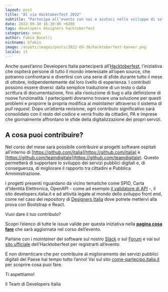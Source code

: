 ```yaml
---
layout: post
title: "Al via Hacktoberfest 2022"
subtitle: "Partecipa all’evento con noi e aiutaci nello sviluppo di software open source"
date: 2022-09-30 16:30:00 +0200
tags: developers designers hacktoberfest
categories: news
author: Fabio Bonelli
nickname: bfabio
image: /assets/images/posts/2022-09-30/hacktoberfest-banner.png
locale: it
---
```


Anche quest’anno Developers Italia parteciperà
all’[Hacktoberfest](https://hacktoberfest.digitalocean.com/), l’iniziativa che
ospiterà persone di tutto il mondo interessate all’open source, che potranno
confrontarsi e divertirsi con una serie di sfide durante tutto il mese di
ottobre, indipendentemente dal loro livello di esperienza. I contributi possono
essere diversi: dalla semplice traduzione di un testo o dalla scrittura di
documentazione, fino alla risoluzione di bug o alla definizione di nuove
funzionalità. I partecipanti dovranno trovare una soluzione per questi problemi
e proporre la propria modifica ai _maintainer_ attraverso il sistema di _pull
request_. Dopo un’attenta revisione, ogni contributo significativo sarà
consolidato con il resto del codice e verrà fruito da cittadini, PA e imprese
che giornalmente affrontano le sfide della digitalizzazione dei propri servizi.

## A cosa puoi contribuire?

Nel corso del mese sarà possibile contribuire ai progetti software ospitati
all’interno di [https://github.com/italia](https://github.com/italia) e
[https://github.com/teamdigitale](https://github.com/teamdigitale). Questo
permetterà di supportare lo sviluppo dei servizi pubblici digitali e, di
conseguenza, di migliorare il rapporto tra cittadini e Pubblica Amministrazione.

I progetti presenti riguardano da vicino tematiche come SPID, Carta d'Identità
Elettronica, OpenAPI - come ad esempio
[il validatore di API](https://github.com/italia/api-oas-checker/issues?q=is%3Aissue+is%3Aopen+label%3AHacktoberfest) -,
il sito developers.italia.it e ad attività legate al mondo dello sviluppo
front end, come nel caso dei repository di
[Designers Italia](https://designers.italia.it/) dove potrete
mettervi alla prova con Bootstrap e React.

Vuoi dare il tuo contributo?

Scopri l’elenco di tutte le issue valide per questa iniziativa nella **[pagina
cosa fare](https://developers.italia.it/it/cosa-fare?type=Hacktoberfest)** che
sarà aggiornata nel corso dell’evento.

Parlane con i _maintainer_ dei software sul nostro
[Slack](https://slack.developers.italia.it/) o sul
[Forum](https://forum.italia.it/) e vai sul [sito
ufficiale](https://hacktoberfest.com/) dell’Hacktoberfest per registrarti
all’evento.

E non dimenticare che per contribuire al miglioramento dei servizi pubblici
digitali del Paese hai tempo tutto l’anno! Vai sul sito
[come-partecipo.italia.it](https://come-partecipo.italia.it/) per scoprire cosa
puoi fare.

Ti aspettiamo!

Il Team di Developers Italia
